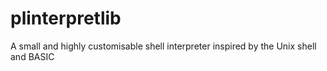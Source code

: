 # plinterpretlib
A small and highly customisable shell interpreter inspired by the Unix shell and BASIC
